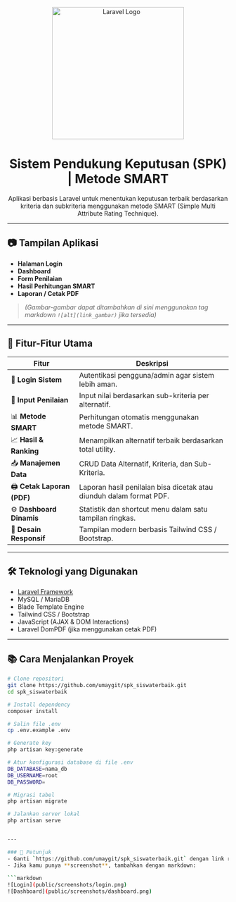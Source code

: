 <p align="center">
  <a href="https://laravel.com" target="_blank">
    <img src="https://raw.githubusercontent.com/laravel/art/master/logo-lockup/5%20SVG/2%20CMYK/1%20Full%20Color/laravel-logolockup-cmyk-red.svg" width="300" alt="Laravel Logo">
  </a>
</p>

<h1 align="center">Sistem Pendukung Keputusan (SPK) | Metode SMART</h1>

<p align="center">
  Aplikasi berbasis Laravel untuk menentukan keputusan terbaik berdasarkan kriteria dan subkriteria menggunakan metode SMART (Simple Multi Attribute Rating Technique).
</p>

---

## 📷 Tampilan Aplikasi

- **Halaman Login**
- **Dashboard**
- **Form Penilaian**
- **Hasil Perhitungan SMART**
- **Laporan / Cetak PDF**

> *(Gambar-gambar dapat ditambahkan di sini menggunakan tag markdown `![alt](link_gambar)` jika tersedia)*

---

## 🚀 Fitur-Fitur Utama

| Fitur                 | Deskripsi                                                                 |
|----------------------|---------------------------------------------------------------------------|
| 🔐 **Login Sistem**        | Autentikasi pengguna/admin agar sistem lebih aman.                     |
| 🧮 **Input Penilaian**     | Input nilai berdasarkan sub-kriteria per alternatif.                   |
| 📊 **Metode SMART**        | Perhitungan otomatis menggunakan metode SMART.                         |
| 📈 **Hasil & Ranking**     | Menampilkan alternatif terbaik berdasarkan total utility.              |
| 📥 **Manajemen Data**      | CRUD Data Alternatif, Kriteria, dan Sub-Kriteria.                      |
| 🖨️ **Cetak Laporan (PDF)** | Laporan hasil penilaian bisa dicetak atau diunduh dalam format PDF.    |
| ⚙️ **Dashboard Dinamis**   | Statistik dan shortcut menu dalam satu tampilan ringkas.               |
| 🎨 **Desain Responsif**    | Tampilan modern berbasis Tailwind CSS / Bootstrap.                    |

---

## 🛠️ Teknologi yang Digunakan

- [Laravel Framework](https://laravel.com)
- MySQL / MariaDB
- Blade Template Engine
- Tailwind CSS / Bootstrap
- JavaScript (AJAX & DOM Interactions)
- Laravel DomPDF (jika menggunakan cetak PDF)

---

## 📚 Cara Menjalankan Proyek

```bash
# Clone repositori
git clone https://github.com/umaygit/spk_siswaterbaik.git
cd spk_siswaterbaik

# Install dependency
composer install

# Salin file .env
cp .env.example .env

# Generate key
php artisan key:generate

# Atur konfigurasi database di file .env
DB_DATABASE=nama_db
DB_USERNAME=root
DB_PASSWORD=

# Migrasi tabel
php artisan migrate

# Jalankan server lokal
php artisan serve


---

### 🔧 Petunjuk
- Ganti `https://github.com/umaygit/spk_siswaterbaik.git` dengan link repository kamu (jika berubah).
- Jika kamu punya **screenshot**, tambahkan dengan markdown:
  
```markdown
![Login](public/screenshots/login.png)
![Dashboard](public/screenshots/dashboard.png)

